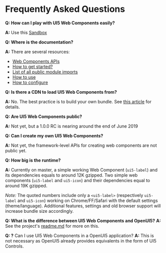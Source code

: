 # Frequently Asked Questions

**Q: How can I play with UI5 Web Components easily?**

**A:** Use this [Sandbox](https://codesandbox.io/s/71r1x5o51q?fontsize=14&module=%2Findex.html) 


**Q: Where is the documentation?**

**A:** There are several resources:
- [Web Components APIs](https://sap.github.io/ui5-webcomponents/playground/)
- [How to get started?](https://blogs.sap.com/2019/04/01/the-fastest-way-to-get-started-with-ui5-web-components/)
- [List of all public module imports](https://github.com/SAP/ui5-webcomponents/blob/master/docs/PublicModuleImports.md)
- [How to use](https://github.com/SAP/ui5-webcomponents/blob/master/docs/HowToUse.md)
- [How to configure](https://github.com/SAP/ui5-webcomponents/blob/master/docs/Configuration.md)


**Q: Is there a CDN to load UI5 Web Components from?**

**A:** No. The best practice is to build your own bundle. See [this article](https://blogs.sap.com/2019/04/01/the-fastest-way-to-get-started-with-ui5-web-components/) for details.


**Q: Are UI5 Web Components public?**

**A:** Not yet, but a 1.0.0 RC is nearing around the end of June 2019


**Q: Can I create my own UI5 Web Components?**

**A:** Not yet, the framework-level APIs for creating web components are not public yet.


**Q: How big is the runtime?**

**A:** Currently on master, a simple working Web Component (```ui5-label```) and its dependencies equals to around 12K gzipped. 
Two simple web components (```ui5-label``` and ```ui5-icon```) and their dependencies equal to around 19K gzipped.

*Note:* The quoted numbers include only a ```<ui5-label>``` (respectively ```ui5-label``` and ```ui5-icon```) working on Chrome/FF/Safari with the default settings (theme/language).
Additional features, settings and old browser support will increase bundle size accordingly.


**Q: What is the difference between UI5 Web Components and OpenUI5?**
**A:** See the project's [readme.md](https://github.com/SAP/ui5-webcomponents) for more on this.


**Q: ?** Can I use UI5 Web Components in a OpenUI5 application?
**A:** This is not necessary as OpenUI5 already provides equivalents in the form of UI5 Controls. 
